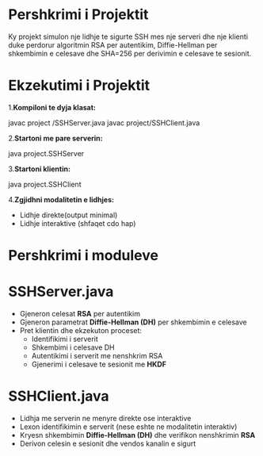 # Pershkrimi i Projektit

Ky projekt simulon nje lidhje te sigurte SSH mes nje serveri dhe nje klienti duke perdorur algoritmin RSA per autentikim, Diffie-Hellman per shkembimin e celesave dhe SHA=256 per derivimin e celesave te sesionit.

# Ekzekutimi i Projektit

1.**Kompiloni te dyja klasat:**

  javac project /SSHServer.java
  javac project/SSHClient.java

2.**Startoni me pare serverin:**

  java project.SSHServer

3.**Startoni klientin:**

  java project.SSHClient

4.**Zgjidhni modalitetin e lidhjes:**

  - Lidhje direkte(output minimal)
  - Lidhje interaktive (shfaqet cdo hap)


# Pershkrimi i moduleve 

# SSHServer.java
- Gjeneron celesat **RSA** per autentikim
- Gjeneron parametrat **Diffie-Hellman (DH)** per shkembimin e celesave
- Pret klientin dhe ekzekuton proceset:
   - Identifikimi i serverit
   - Shkembimi i celesave DH
   - Autentikimi i serverit me nenshkrim RSA
   - Gjenerimi i celesave te sesionit me **HKDF**

# SSHClient.java
- Lidhja me serverin ne menyre direkte ose interaktive
- Lexon identifikimin e serverit (nese eshte ne modalitetin interaktiv)
- Kryesn shkembimin **Diffie-Hellman (DH)** dhe verifikon nenshkrimin **RSA**
- Derivon celesin e sesionit dhe vendos kanalin e sigurt

